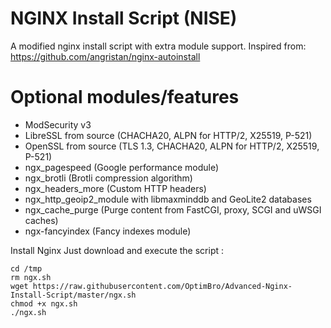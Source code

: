 # NGINX Install Script (NISE)
A modified nginx install script with extra module support. Inspired from: https://github.com/angristan/nginx-autoinstall

# Optional modules/features
- ModSecurity v3
- LibreSSL from source (CHACHA20, ALPN for HTTP/2, X25519, P-521)
- OpenSSL from source (TLS 1.3, CHACHA20, ALPN for HTTP/2, X25519, P-521)
- ngx_pagespeed (Google performance module)
- ngx_brotli (Brotli compression algorithm)
- ngx_headers_more (Custom HTTP headers)
- ngx_http_geoip2_module with libmaxminddb and GeoLite2 databases
- ngx_cache_purge (Purge content from FastCGI, proxy, SCGI and uWSGI caches)
- ngx-fancyindex (Fancy indexes module)

Install Nginx
Just download and execute the script :

```
cd /tmp
rm ngx.sh
wget https://raw.githubusercontent.com/OptimBro/Advanced-Nginx-Install-Script/master/ngx.sh
chmod +x ngx.sh
./ngx.sh
```
